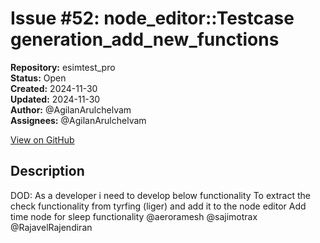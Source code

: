 # Issue #52: node_editor::Testcase generation_add_new_functions

**Repository:** esimtest_pro  
**Status:** Open  
**Created:** 2024-11-30  
**Updated:** 2024-11-30  
**Author:** @AgilanArulchelvam  
**Assignees:** @AgilanArulchelvam  

[View on GitHub](https://github.com/Simtestlab/esimtest_pro/issues/52)

## Description

DOD:
As a developer i need to develop below functionality 
To extract the check functionality from tyrfing (liger) and add it to the node editor 
Add time node for sleep functionality @aeroramesh @sajimotrax @RajavelRajendiran 